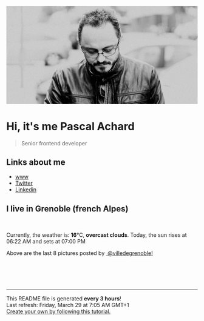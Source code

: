 ![Pascal Achard](./images/photo-pascal-achard.jpg)
# Hi, it's me Pascal Achard
> Senior frontend developer

## Links about me
- [www](https://www.pascal-achard.com)
- [Twitter](https://twitter.com/botmaster)
- [Linkedin](http://www.linkedin.com/in/pascal-achard)


## I live in Grenoble (french Alpes)
<img src="https://openweathermap.org/img/wn/04d@2x.png" alt="">

Currently, the weather is: **16**°C, **overcast clouds**.
Today, the sun rises at 06:22 AM and sets at 07:00 PM

Above are the last 8 pictures posted by <a href="https://www.instagram.com/villedegrenoble/" target="_blank"><img alt="" src="https://upload.wikimedia.org/wikipedia/commons/thumb/e/e7/Instagram_logo_2016.svg/1024px-Instagram_logo_2016.svg.png" width="20"/> @villedegrenoble!</a>

<p style="display: flex; flex-wrap: wrap; gap: 20px;">
        <img src="https://cdn1.picuki.com/hosted-by-instagram/q/0exhNuNYnjBGZDHIdN5WmL9I2Pk2GAlRNucaS7j0nyZiNxIsbHWB58ltwdev%7C%7CDlyKw1oASyLeD1p7Y8qUFpQZFV5P0bXTbOBRDdd6KydUoCg1jdg8p5klLY1JXEdYnas8sIkOzjYMTIfQeoEH%7C%7Cbx7a8Koru5A2MGo1zRMrBC0GAG4fy3UPI7mslm3ayEv0Pxto0%7C%7CNylL9XkgKQcursrV%7C%7CndYEvL+M4Byp6JzSPkCj9ND1OHtpCa5BTB7Kz44KD6chYTJnLMbkiDFbRph%7C%7C2CXH4gDdlpKhEOa8RM1v9EPp7TzN916+N8ZkIGRT2UFAjsm8lJnl6u+liDFbV+i2loP7nr+2J67dawLrKClCMeWBvXz%7C%7CTnvSrqLOqwJDl5KU9iYARLfI%7C%7CfhSp0fmYMSTKhx9liU5i+PWLze5EtHPAd62iSRL7dqRa3QzZjx103ohzC5rik9ptSsbusF43hc9YOC7FstLyznI+wda3Lp11MdAddELObKzcuAPQ==.jpeg" alt="" width="200"/>
        <img src="https://cdn1.picuki.com/hosted-by-instagram/q/0exhNuNYnjBGZDHIdN5WmL9I2Pk2GAlRNecaS7j0nyZiNxIsbHWB58ltwdev%7C%7CDlyKw1oASyLeDxk5YkrVVpRZFV+NELcQLCNSzxS7quRVICl0jRi%7C%7CZ9nk7c2KnUfZnWv98opOzjYMTIfQeoEH%7C%7Cbx7a8Koru5A2MEoyX9auctwCIPuM23TKNy2JAtrKSLl0SxptV%7C%7CIjNLvG0jJ00m7NPfvnw1UvfPMc9g+PAnEPEzhMQ65OftxgmZNllySkAnBjGcm7OZlNkhlgqucTE1pkCIdvg4f1s%7C%7CoHSallAysY5z38j3coRq5v05sqjSc20CRjFGvTl0vZ6UgA3XazWH62oG7lT62pyVS68Ll9CjAbbOcZW7gSLDbOaTQf1DVSdfUMP3VXzQH9HuX9hBqbgcEKFDxVa43D6VJrj2jRF0OwBGthyjPcRpTOyJ%7C%7Cqqs3FTxxDKL%7C%7CVFtwJXiXeUNjmFT8fqe4AImIX6VUJwZ.jpeg" alt="" width="200"/>
        <img src="https://cdn1.picuki.com/hosted-by-instagram/q/0exhNuNYnjBGZDHIdN5WmL9I2Pk2GAlRNecaS7j0nyZiNxIsbHWB58ltwdGn%7C%7CDh7IAhgASuRYztj548vUlVSAj18P0TcTbSMRD1Q5q2dUerN2zBu%7C%7CZBmlr0xLnQYbHOn8cQsUQmYdSgIGaYDG7uo%7C%7CesJ+vrucjMBpi2XMLQT9zJBpY6uSKVKz8B1pJ2Jg3Tt%7C%7C9k4Ki5e82wzJURmpNHNpW5HDbr2PM86o6N0QrlChMIRrdDgmBq7EHl3Kj4pUQ+RubTOl+1ejwSlbT8d2jilTKYaFwFMuAa1uFA0toFzqaqTZY49ztwZkIH2CmUEXTE86kEon5zgx3PySWaL+E9l123r+rGCV%7C%7Coh%7C%7C6HVB6quQ8Pq1Cr4P7aTEb16SiMrNqSGAw%7C%7CaD6WxJo5Wk9YZSqgY83+TpkCCerPLzxp1WW1I0GHfWg==.jpeg" alt="" width="200"/>
        <img src="https://cdn1.picuki.com/hosted-by-instagram/q/0exhNuNYnjBGZDHIdN5WmL9I2Pk2GAlRNecaS7j0nyZiNxIsbHWB58ltwdGn%7C%7CDh7IAhgASuRYztj54wqUlpRDD15NEbZQLKLTz5V7K6YVefN1zJm8ZJonL4xKnEdbHWs9cMtUwmYdTUdHOlPHL%7C%7Clo79UvOa0LGFq8zCXW%7C%7CdEnGZK55f0Z7F9mt9wuuS4jkja45BsLTNZ5momNkgl7NvWvTVeEaW+NMB166d1RbMCxMkA%7C%7C6nRlSaHEmw+Jj8uQXagtIj+kOYA2CC9VTsB6XmIEIIaDnRHpwScrUd3t4gj1aSNBdxuiekakIH2bSAEXG428Fk71p26qCDMa2is4EhX2j3+2J6oXcotvrrUEKaycfK54xXxPJ7qLaNhSj9cJLmFdxGObfa1BZ8Uw81AFKUeh2GU9iStUprBijx6EWFp1Qy%7C%7CIKpfE6uZ6IK290XXrgmKhzQYpvTvebsRwA8M8f+srwl+JCqQVZFsHWP0n28sEeFTeLqVxpyHPrwU.jpeg" alt="" width="200"/>
        <img src="https://cdn1.picuki.com/hosted-by-instagram/q/0exhNuNYnjBGZDHIdN5WmL9I2Pk2GAlRNucaS7j0nyZiNxIsbHWB58ltwdev%7C%7CDlyKw1oASyLeD1p7YkjVF1ZZFV5Pk3WTrONRDZQ6qWeVICq0DRm8JRkkr08K3AbZ3Co9MoqOzjYMTIfQeoEH%7C%7Cbx7a8Koru5A2MGo1zRMrBC0GAG4fy3UPI7mslm3ayEv0Pxto0%7C%7CNylL9XkgKQcursrV%7C%7CndYEvL+M4Byp6JzSPkCj9ND1OHtpCa5BTB7Kz44KD6chYTJnLMQlQnxJR0v0miiE4gDdmAwp2r28RM1v9EPp7TzN916+N8ZkIGRT2UFAjsm8lJnl6u+liDFbV+i2loP7nr+25yVU+QLgpLnC+meBfXN4XHvWrrJObwJDl5KU9iYARLfI%7C%7CfhSp0fmYMSTKhx9liXwiu+S5us3TlLKjh90nmfNZN1ac2QzoCo%7C%7CG7fqCeltSMDwNSWUuRV2lgK5YOC7FstLyznUp5pbXLp11MdAddELObKzcuAPQ==.jpeg" alt="" width="200"/>
        <img src="https://cdn1.picuki.com/hosted-by-instagram/q/0exhNuNYnjBGZDHIdN5WmL9I2Pk2GAlRNecaS7j0nyZiNxIsbHWB58ltwdev%7C%7CDlyKw1oASyLeDxi5Y4tVV5UZFV5NUXXT7KIRDxW66SfUYCk1zVh%7C%7CJZhlr42K3MdbHau%7C%7CsoqOzjYMTIfQeoEH%7C%7Cb2rvUW+f7wbTYNpi2TNLxCyQlWotfpUrJy9ZRzt52U1h+189JldAJZ+jtvdBFundPZlTIeAf3+Idp1orN2S%7C%7CkKhtAKv6K%7C%7C1SO2ECMseW16GX6Rv5+HoOAAuiDpYGhpqzLheKc4EEMWggiCnRAa5qUKsbKEP6xVgKsLoJXlCmMDUjFKiCU%7C%7Ck8SqtgLsSUHv3EBQnjeel%7C%7CW4dcElp5b4IMyWUMK04Tvtd5%7C%7CqE+9jeV9dLebnSXH4J6aYDeELuboKT9wLhHr7oki+ObP33kQ8UXNFi2nbXK1RRd6ExryF%7C%7ClXx1TiNq1QIns68QZdFhVUL5f+y%7C%7CCdSSmyeKeFjLhj43WAoCtBHN7HNw8iCO7FhGEcheLYdqV6YjpEFeBTi9+5p.jpeg" alt="" width="200"/>
        <img src="https://cdn1.picuki.com/hosted-by-instagram/q/0exhNuNYnjBGZDHIdN5WmL9I2Pk2GAlRNecaS7j0nyZiNxIsbHWB58ltwdev%7C%7CDlyKw1oASyLeDxh4oIpUVpYZFV5NUTfTbGNSDZd7qWcU4Ch0DBv%7C%7CZ9plroxJHUWbXSm9cQtOzjYMTIfQeoEH%7C%7Cbx7a8Koru5A2MGo1zRMrBC0GAG4fy3UPI7mslm3ayEv0Pxto0%7C%7CNylL9XkgKQcursrV%7C%7CndbEvL+M4Byp6JzSPkCj9ND1OHtpCa5BTB7Kz04KD6chYTJnLMCjiHGcAIhok+eZogDd1Ynvgya8RM1v9EPp7TzN916+N8ZkIGRT2UFAjsm8lJnl6u+liDFbV+i2loP7nr+252FV60IvLCgCteeBfbj5TjtdJDHO4oJDl5KU9iYARLfI%7C%7CfhSp0fmYMSTKhx9liR6iu2VaXb20RyXT8fgm2CDYUmRuWWloKL9nbT1jqJlTZsoZuiUJ1vyXhq9YOC7FstLyzkVZsYbnLp11MdAddELObKzcuAPQ==.jpeg" alt="" width="200"/>
        <img src="https://cdn1.picuki.com/hosted-by-instagram/q/0exhNuNYnjBGZDHIdN5WmL9I2Pk2GAlRNecaS7j0nyZiNxIsbHWB58ltwdGn%7C%7CDh7IAhgASuRYztj5oIuUFlYDT17PUXfTrKBTDlQ7aiaUu6jvDFj9JFjl7Y9KXcYbHCu8sIrUG6pNWwSDv5PHL%7C%7Clo7gX5v%7C%7CsbCgEpjuSKrVCkGZTjse3TO9%7C%7C2pYf5%7C%7CHSv1izv9QpcmkazXgpdAd4+pvlpDk1VOCtO8BnsaBwVLYBxMEJ%7C%7COC61nT2F2MrNWh8FDSR9IXEi6g8iyDXdzQspjD3EO8EIU8hjl246ls5voA2mYeXF6o1+MZ1n5HmGVVBWmhm+jVBocW+xzTvSUGI%7C%7CgVRwGKOlf7kNPEu+8WgGtKbcdPQwheTaoeIRJ5FU30JMtfjfG2NEeHkD%7C%7CgMmaZ2Cdp9%7C%7Cmasx1G%7C%7Cf7Ot8BQ3CzAX1WLbW8IhEd7b+6GnzWTZhmDWolRuxJo=.jpeg" alt="" width="200"/>
</p>

------------
<p>This README file is generated <b>every 3 hours</b>!
    <br />Last refresh: Friday, March 29 at 7:05 AM GMT+1
    <br /><a href="https://medium.com/@th.guibert/how-to-create-a-self-updating-readme-md-for-your-github-profile-f8b05744ca91">Create your own by following this tutorial.</a>
</p>
<p><a href="https://github.com/botmaster/botmaster/actions/workflows/main.yaml"><img alt="" src="https://github.com/botmaster/botmaster/actions/workflows/main.yaml/badge.svg" /></a></p>

